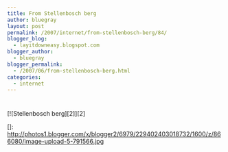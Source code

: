 ```yaml
---
title: From Stellenbosch berg
author: bluegray
layout: post
permalink: /2007/internet/from-stellenbosch-berg/84/
blogger_blog:
  - layitdowneasy.blogspot.com
blogger_author:
  - bluegray
blogger_permalink:
  - /2007/06/from-stellenbosch-berg.html
categories:
  - internet
---
```

# 

[![Stellenbosch berg][2]][2]

 []: http://photos1.blogger.com/x/blogger2/6979/229402403018732/1600/z/866080/image-upload-5-791566.jpg